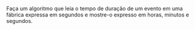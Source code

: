 Faça um algoritmo que leia o tempo de duração de um evento em uma fábrica expressa em segundos e mostre-o expresso em horas, minutos e segundos.

